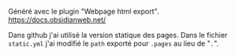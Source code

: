 Généré avec le plugin "Webpage html export".
https://docs.obsidianweb.net/

Dans github j'ai utilisé la version statique des pages. Dans le fichier ``static.yml`` j'ai modifié le ``path`` exporté pour ``.pages`` au lieu de "``.``".
